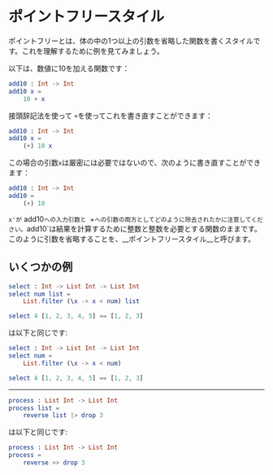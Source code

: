 # ポイントフリースタイル

ポイントフリーとは、体の中の1つ以上の引数を省略した関数を書くスタイルです。これを理解するために例を見てみましょう。

以下は、数値に10を加える関数です：


```elm
add10 : Int -> Int
add10 x =
    10 + x
```

接頭辞記法を使って `+`を使ってこれを書き直すことができます：

```elm
add10 : Int -> Int
add10 x =
    (+) 10 x
```

この場合の引数`x`は厳密には必要ではないので、次のように書き直すことができます：

```elm
add10 : Int -> Int
add10 =
    (+) 10
```


`x'が` add10`への入力引数と `+`への引数の両方としてどのように除去されたかに注意してください。`add10`は結果を計算するために整数と整数を必要とする関数のままです。このように引数を省略することを、__ポイントフリースタイル__と呼びます。

## いくつかの例

```elm
select : Int -> List Int -> List Int 
select num list =
    List.filter (\x -> x < num) list

select 4 [1, 2, 3, 4, 5] == [1, 2, 3]
```

は以下と同じです:

```elm
select : Int -> List Int -> List Int 
select num =
    List.filter (\x -> x < num)

select 4 [1, 2, 3, 4, 5] == [1, 2, 3]
```

---

```elm
process : List Int -> List Int 
process list =
    reverse list |> drop 3
```

は以下と同じです:

```elm
process : List Int -> List Int 
process =
    reverse >> drop 3
```

